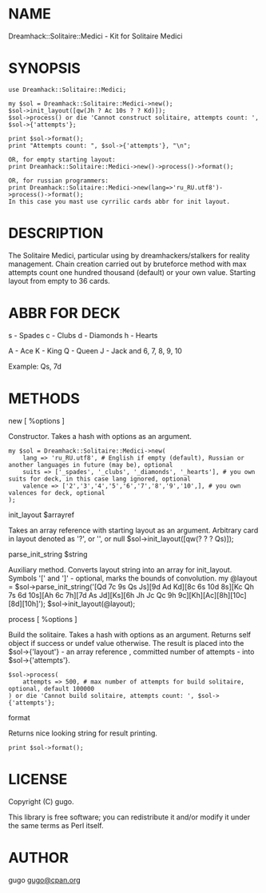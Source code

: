 # NAME

Dreamhack::Solitaire::Medici - Kit for Solitaire Medici

# SYNOPSIS

    use Dreamhack::Solitaire::Medici;

    my $sol = Dreamhack::Solitaire::Medici->new();
    $sol->init_layout([qw(Jh ? Ac 10s ? ? Kd)]);
    $sol->process() or die 'Cannot construct solitaire, attempts count: ', $sol->{'attempts'};

    print $sol->format();
    print "Attempts count: ", $sol->{'attempts'}, "\n";

    OR, for empty starting layout:
    print Dreamhack::Solitaire::Medici->new()->process()->format();

    OR, for russian programmers:
    print Dreamhack::Solitaire::Medici->new(lang=>'ru_RU.utf8')->process()->format();
    In this case you mast use cyrrilic cards abbr for init layout.

# DESCRIPTION

The Solitaire Medici, particular using by dreamhackers/stalkers for reality management.
Chain creation carried out by bruteforce method with max attempts count one hundred thousand (default) or your own value.
Starting layout from empty to 36 cards.

# ABBR FOR DECK

s - Spades
c - Clubs
d - Diamonds
h - Hearts

A - Ace
K - King
Q - Queen
J - Jack
and 6, 7, 8, 9, 10

Example: Qs, 7d

# METHODS

new [ %options ]

Constructor. Takes a hash with options as an argument.

    my $sol = Dreamhack::Solitaire::Medici->new(
        lang => 'ru_RU.utf8', # English if empty (default), Russian or another languages in future (may be), optional
        suits => ['_spades', '_clubs', '_diamonds', '_hearts'], # you own suits for deck, in this case lang ignored, optional
        valence => ['2','3','4','5','6','7','8','9','10',], # you own valences for deck, optional
    );

init_layout $arrayref

Takes an array reference with starting layout as an argument. Arbitrary card in layout denoted as '?', or '', or null
    $sol->init_layout([qw(? ? ? Qs)]);


parse_init_string $string

Auxiliary method. Converts layout string into an array for init_layout. Symbols '[' and ']' - optional, marks the bounds of convolution.
    my @layout = $sol->parse_init_string('[Qd 7c 9s Qs Js][9d Ad Kd][8c 6s 10d 8s][Kc Qh 7s 6d 10s][Ah 6c 7h][7d As Jd][Ks][6h Jh Jc Qc 9h 9c][Kh][Ac][8h][10c][8d][10h]');
    $sol->init_layout(\@layout);

process [ %options ]

Build the solitaire. Takes a hash with options as an argument. Returns self object if success or undef value otherwise.
The result is placed into the $sol->{'layout'} - an array reference , committed number of attempts - into $sol->{'attempts'}.

    $sol->process(
        attempts => 500, # max number of attempts for build solitaire, optional, default 100000
    ) or die 'Cannot build solitaire, attempts count: ', $sol->{'attempts'};

format

Returns nice looking string for result printing.

    print $sol->format();

# LICENSE

Copyright (C) gugo.

This library is free software; you can redistribute it and/or modify
it under the same terms as Perl itself.

# AUTHOR

gugo <gugo@cpan.org>
